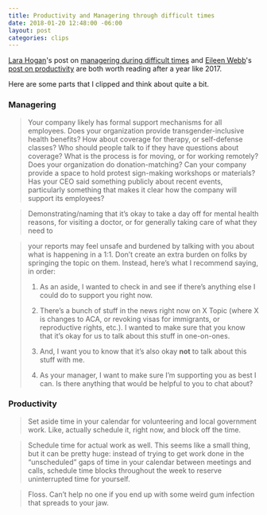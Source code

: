 ```yaml
---
title: Productivity and Managering through difficult times
date: 2018-01-20 12:48:00 -06:00
layout: post
categories: clips
---
```

[Lara Hogan](https://twitter.com/lara_hogan)'s post on [managering during difficult times](http://larahogan.me/blog/being-a-manager-in-terrible-times/) and [Eileen Webb](https://twitter.com/webmeadow)'s [post on productivity](https://thehumaninthemachine.com/eileen-webb/2017-january-5) are both worth reading after a year like 2017.

Here are some parts that I clipped and think about quite a bit.

### Managering

> Your company likely has formal support mechanisms for all employees. Does your organization provide transgender-inclusive health benefits? How about coverage for therapy, or self-defense classes? Who should people talk to if they have questions about coverage? What is the process is for moving, or for working remotely? Does your organization do donation-matching? Can your company provide a space to hold protest sign-making workshops or materials? Has your CEO said something publicly about recent events, particularly something that makes it clear how the company will support its employees?

> Demonstrating/naming that it’s okay to take a day off for mental health reasons, for visiting a doctor, or for generally taking care of what they need to

> your reports may feel unsafe and burdened by talking with you about what is happening in a 1:1. Don’t create an extra burden on folks by springing the topic on them. Instead, here’s what I recommend saying, in order:
>
> 1. As an aside, I wanted to check in and see if there’s anything else I could do to support you right now.
>
> 2. There’s a bunch of stuff in the news right now on X Topic (where X is changes to ACA, or revoking visas for immigrants, or reproductive rights, etc.). I wanted to make sure that you know that it’s okay for us to talk about this stuff in one-on-ones.
>
> 3. And, I want you to know that it’s also okay **not** to talk about this stuff with me.
>
> 4. As your manager, I want to make sure I’m supporting you as best I can. Is there anything that would be helpful to you to chat about?

### Productivity

> Set aside time in your calendar for volunteering and local government work. Like, actually schedule it, right now, and block off the time.

> Schedule time for actual work as well. This seems like a small thing, but it can be pretty huge: instead of trying to get work done in the “unscheduled” gaps of time in your calendar between meetings and calls, schedule time blocks throughout the week to reserve uninterrupted time for yourself.

> Floss. Can’t help no one if you end up with some weird gum infection that spreads to your jaw.
